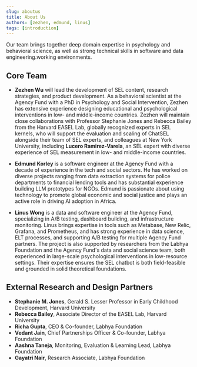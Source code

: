 ```yaml
---
slug: aboutus
title: About Us
authors: [zezhen, edmund, linus]
tags: [introduction]
---
```


Our team brings together deep domain expertise in psychology and behavioral science, as well as strong technical skills in software and data engineering.working environments.

<!-- truncate -->

## Core Team

- **Zezhen Wu** will lead the development of SEL content, research strategies, and product development. As a behavioral scientist at the Agency Fund with a PhD in Psychology and Social Intervention, Zezhen has extensive experience designing educational and psychological interventions in low- and middle-income countries. Zezhen will maintain close collaborations with Professor Stephanie Jones and Rebecca Bailey from the Harvard EASEL Lab, globally recognized experts in SEL kernels, who will support the evaluation and scaling of ChatSEL alongside their team of SEL experts, and colleagues at New York University, including **Lucero Ramirez-Varela**, an SEL expert with diverse experience of SEL measurement in low- and middle-income countries.

- **Edmund Korley** is a software engineer at the Agency Fund with a decade of experience in the tech and social sectors. He has worked on diverse projects ranging from data extraction systems for police departments to financial lending tools and has substantial experience building LLM prototypes for NGOs. Edmund is passionate about using technology to promote global economic and social justice and plays an active role in driving AI adoption in Africa.

- **Linus Wong** is a data and software engineer at the Agency Fund, specializing in A/B testing, dashboard building, and infrastructure monitoring. Linus brings expertise in tools such as Metabase, New Relic, Grafana, and Prometheus, and has strong experience in data science, ELT processes, and supporting A/B testing for multiple Agency Fund partners.
The project is also supported by researchers from the Labhya Foundation and the Agency Fund's data and social science team, both experienced in large-scale psychological interventions in low-resource settings. Their expertise ensures the SEL chatbot is both field-feasible and grounded in solid theoretical foundations.

## External Research and Design Partners
- **Stephanie M. Jones**, Gerald S. Lesser Professor in Early Childhood Development, Harvard University
- **Rebecca Bailey**, Associate Director of the EASEL Lab, Harvard University
- **Richa Gupta**, CEO & Co-founder, Labhya Foundation
- **Vedant Jain**, Chief Partnerships Officer & Co-founder, Labhya Foundation
- **Aashna Taneja**, Monitoring, Evaluation & Learning Lead, Labhya Foundation
- **Gayatri Nair**, Research Associate, Labhya Foundation